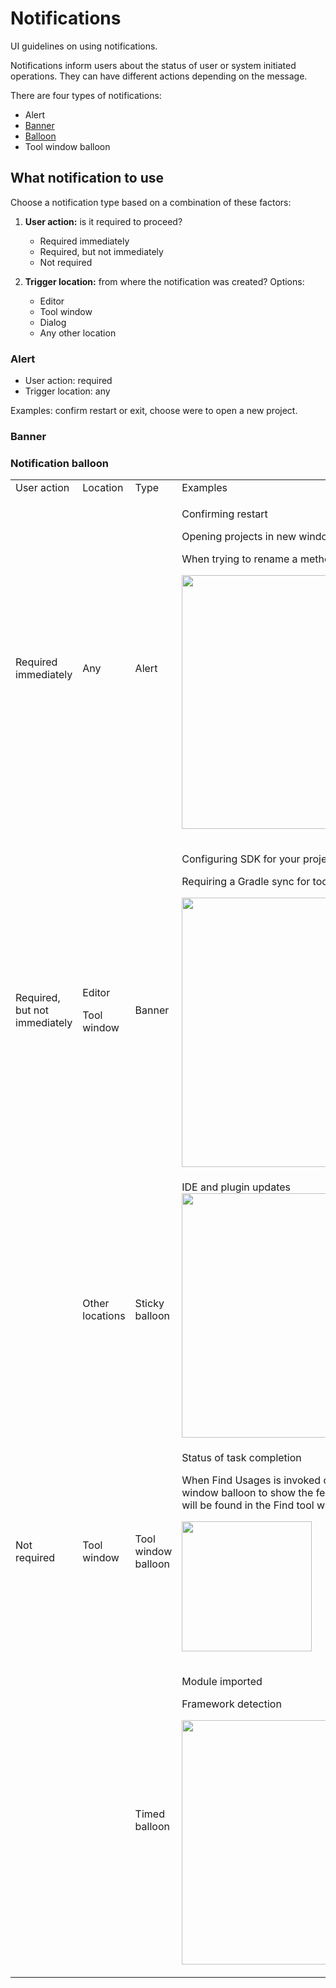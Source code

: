 <!-- Copyright 2000-2024 JetBrains s.r.o. and contributors. Use of this source code is governed by the Apache 2.0 license. -->

# Notifications

<link-summary>UI guidelines on using notifications.</link-summary>

Notifications inform users about the status of user or system initiated operations. They can have different actions depending on the message.

There are four types of notifications:

- Alert
- [Banner](banner.md)
- [Balloon](balloon.md)
- Tool window balloon

## What notification to use

Choose a notification type based on a combination of these factors:

1. **User action:** is it required to proceed?
    - Required immediately
    - Required, but not immediately
    - Not required

2. **Trigger location:** from where the notification was created? Options:
    - Editor
    - Tool window
    - Dialog
    - Any other location


### Alert
- User action: required
- Trigger location: any

Examples: confirm restart or exit, choose were to open a new project.

### Banner


### Notification balloon

<table>
  <tr>
  <td width="16%">User action</td>
  <td width="16%">Location</td>
  <td width="16%">Type</td>
  <td width="52%">Examples</td></tr>
  <tr>
    <td>Required immediately
    </td>
    <td>Any
    </td>
    <td>Alert
    </td>
    <td>
      <p>Confirming restart</p>
      <p>Opening projects in new window</p>
      <p>When trying to rename a method, but a conflict is found</p>
      <p><img src="alert.png" width="406" /></p>
   </td>
  </tr>
  <tr>
    <td>Required, but not immediately</td>
    <td>
      <p>Editor</p>
      <p>Tool window</p>
    </td>
    <td>Banner</td>
    <td>
      <p>Configuring SDK for your project</p>
      <p>Requiring a Gradle sync for tools to work properly</p>
      <p><img src="banner.png" width="431" /></p>
    </td>
    </tr>
  <tr>
    <td></td>
    <td>Other locations</td>
    <td>Sticky balloon</td>
    <td>
      IDE and plugin updates
      <img src="sticky_toast.png" width="391" />
    </td>
  </tr>
  <tr>
    <td>Not required</td>
    <td>Tool window</td>
    <td>Tool window balloon</td>
    <td>
      <p>Status of task completion</p>
      <p>When Find Usages is invoked on a method, use a tool window balloon to show the feedback since the results will be found in the Find tool window</p>
      <p><img src="toolwindow_balloon.png" width="208" /></p>
    </td>
  </tr>
  <tr>
    <td></td>
    <td></td>
    <td>Timed balloon</td>
    <td>
      <p>Module imported</p>
      <p>Framework detection</p>
      <p><img src="timed_toast.png" width="391" /></p>
    </td>
  </tr>
</table>
